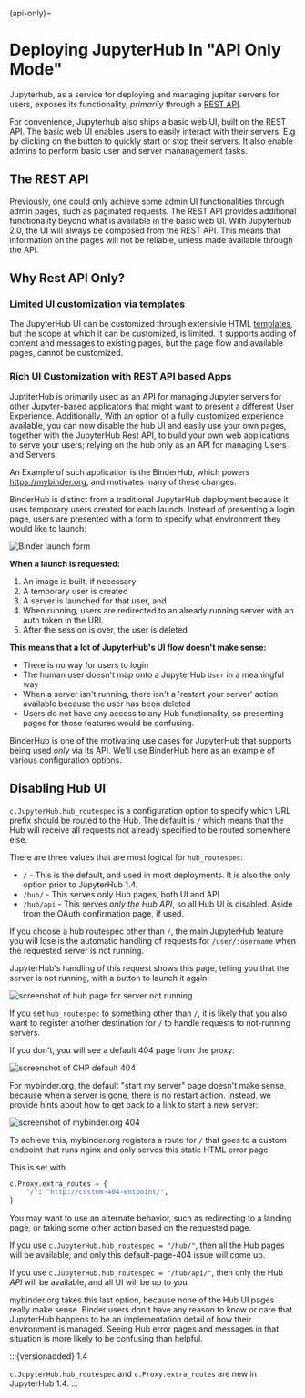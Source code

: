 
(api-only)=

# Deploying JupyterHub In "API Only Mode"

Jupyterhub, as a service for deploying and managing jupiter servers for users, exposes its functionality, _primarily_ through a [REST API](rest).

For convenience, Jupyterhub also ships a basic web UI, built on the REST API. The basic web UI enables users to easily interact with their servers. E.g by clicking on the button to quickly start or stop their servers. It also enable admins to perform basic user and server mananagement tasks.


## The REST API

Previously, one could only achieve some admin UI functionalities through admin pages, such as paginated requests. The REST API provides additional functionality beyond what is available in the basic web UI. With Jupyterhub 2.0, the UI will always be composed from the REST API. This means that information on the pages will not be reliable, unless made available through the API.


## Why Rest API Only?

### Limited UI customization via templates
The JupyterHub UI can be customized through extensivle HTML [templates](templates), but the scope at which it can be customized, is limited. It supports adding of content and messages to existing pages, but the page flow and available pages, cannot be customized.


### Rich UI Customization with REST API based Apps
JuptiterHub is primarily used as an API for managing Jupyter servers for other Jupyter-based applicatons that might want to present a different User Experience. Additionally, With an option of a fully customized experience available, you can now disable the hub UI and easily use your own pages, together with the JupyterHub Rest API, to build your own web applications to serve your users; relying on the hub only as an API for managing Users and Servers.

An Example of such application is the BinderHub, which powers https://mybinder.org, 
and motivates many of these changes.

BinderHub is distinct from a traditional JupyterHub deployment
because it uses temporary users created for each launch.
Instead of presenting a login page,
users are presented with a form to specify what environment they would like to launch:

![Binder launch form](../images/binderhub-form.png)


**When a launch is requested:**

1. An image is built, if necessary
2. A temporary user is created
3. A server is launched for that user, and
4. When running, users are redirected to an already running server with an auth token in the URL
5. After the session is over, the user is deleted

**This means that a lot of JupyterHub's UI flow doesn't make sense:**

- There is no way for users to login
- The human user doesn't map onto a JupyterHub `User` in a meaningful way
- When a server isn't running, there isn't a 'restart your server' action available because the user has been deleted
- Users do not have any access to any Hub functionality, so presenting pages for those features would be confusing.


BinderHub is one of the motivating use cases for JupyterHub that supports being used _only_ via its API.
We'll use BinderHub here as an example of various configuration options.

[binderhub]: https://binderhub.readthedocs.io


## Disabling Hub UI

`c.JupyterHub.hub_routespec` is a configuration option to specify which URL prefix should be routed to the Hub.
The default is `/` which means that the Hub will receive all requests not already specified to be routed somewhere else.

There are three values that are most logical for `hub_routespec`:

- `/` - This is the default, and used in most deployments. It is also the only option prior to JupyterHub 1.4.
- `/hub/` - This serves only Hub pages, both UI and API
- `/hub/api` - This serves _only the Hub API_, so all Hub UI is disabled. Aside from the OAuth confirmation page, if used.

If you choose a hub routespec other than `/`, the main JupyterHub feature you will lose is the automatic handling of requests for `/user/:username` when the requested server is not running.

JupyterHub's handling of this request shows this page, telling you that the server is not running, with a button to launch it again:

![screenshot of hub page for server not running](../images/server-not-running.png)

If you set `hub_routespec` to something other than `/`, it is likely that you also want to register another destination for `/` to handle requests to not-running servers.

If you don't, you will see a default 404 page from the proxy:

![screenshot of CHP default 404](../images/chp-404.png)

For mybinder.org, the default "start my server" page doesn't make sense,
because when a server is gone, there is no restart action. Instead, we provide hints about how to get back to a link to start a _new_ server:

![screenshot of mybinder.org 404](../images/binder-404.png)

To achieve this, mybinder.org registers a route for `/` that goes to a custom endpoint
that runs nginx and only serves this static HTML error page.

This is set with

```python
c.Proxy.extra_routes = {
    "/": "http://custom-404-entpoint/",
}
```

You may want to use an alternate behavior, such as redirecting to a landing page, or taking some other action based on the requested page.

If you use `c.JupyterHub.hub_routespec = "/hub/"`, then all the Hub pages will be available, and only this default-page-404 issue will come up.

If you use `c.JupyterHub.hub_routespec = "/hub/api/"`, then only the Hub _API_ will be available, and all UI will be up to you.

mybinder.org takes this last option, because none of the Hub UI pages really make sense.
Binder users don't have any reason to know or care that JupyterHub happens to be an implementation detail of how their environment is managed. Seeing Hub error pages and messages in that situation is more likely to be confusing than helpful.

:::{versionadded} 1.4

`c.JupyterHub.hub_routespec` and `c.Proxy.extra_routes` are new in JupyterHub 1.4.
:::